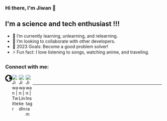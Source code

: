 <!-- ![visitors](https://visitor-badge.glitch.me/badge?page_id=${Jiwan88}.${278383526})
<img height="180em" src="https://github-readme-stats.vercel.app/api?username=Jiwan88&show_icons=true&hide_border=true&&count_private=true&include_all_commits=true" />
 -->
 
 ### Hi there, I'm Jiwan 👋

## I'm a science and tech enthusiast !!!

- 🌱 I’m currently learning, unlearning, and relearning.
- 👯 I’m looking to collaborate with other developers.
- 🥅 2023 Goals: Become a good problem solver!
- ⚡ Fun fact: I love listening to songs, watching anime, and traveling.

### Connect with me:

[<img align="left" alt="jiwandeuja.com.np" width="22px" src="https://raw.githubusercontent.com/iconic/open-iconic/master/svg/globe.svg" />][website]
[<img align="left" alt="Jiwan | Twitter" width="22px" src="https://cdn.jsdelivr.net/npm/simple-icons@v3/icons/twitter.svg" />][twitter]
[<img align="left" alt="Jiwan | LinkedIn" width="22px" src="https://cdn.jsdelivr.net/npm/simple-icons@v3/icons/linkedin.svg" />][linkedin]
[<img align="left" alt="Jiwan | Instagram" width="22px" src="https://cdn.jsdelivr.net/npm/simple-icons@v3/icons/instagram.svg" />][instagram]

<br />



---
[website]: https://jiwandeuja.com.np
[twitter]: https://twitter.com/deuja_jiwan
[instagram]: https://instagram.com/deuja_jiwan
[linkedin]: https://linkedin.com/in/jiwandeuja

